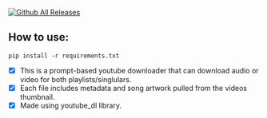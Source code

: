 [![Github All Releases](https://img.shields.io/github/downloads/SomeOrdinaryUser/my_yt_mp3-mp4_downloader/total.svg)]()

## How to use:

    pip install -r requirements.txt

- [x] This is a prompt-based youtube downloader that can
download audio or video for both playlists/singlulars.
- [x] Each file includes metadata and song artwork pulled from the videos thumbnail.
- [x] Made using youtube_dl library.
